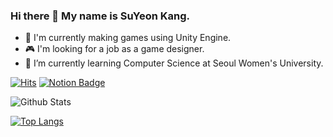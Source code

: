 ### Hi there 👋  My name is SuYeon Kang.

- 🔭 I'm currently making games using Unity Engine.
- 🎮 I'm looking for a job as a game designer.
- 🌱 I’m currently learning Computer Science at Seoul Women's University.
<!--
**victoryAshe/victoryAshe** is a ✨ _special_ ✨ repository because its `README.md` (this file) appears on your GitHub profile.

Here are some ideas to get you started:

- 🔭 I’m currently working on ...
- 🌱 I’m currently learning ...
- 👯 I’m looking to collaborate on ...
- 🤔 I’m looking for help with ...
- 💬 Ask me about ...
- 📫 How to reach me: ...
- 😄 Pronouns: ...
- ⚡ Fun fact: ...
-->


[![Hits](https://hits.seeyoufarm.com/api/count/incr/badge.svg?url=https://github.com/victoryAshe/victoryAshe%2Fgjbae1212%2Fhit-counter&count_bg=%237ED6FF&title_bg=%23008ED9&icon=apachespark.svg&icon_color=%23E7E7E7&title=hits&edge_flat=true)](https://hits.seeyoufarm.com) [![Notion Badge](https://img.shields.io/badge/-Notion-blue?logo=Notion&logoColor=white&link=https://www.notion.so/victoryAshe-d9fea4ac78894d5780358f71be127ff7)](https://www.notion.so/victoryAshe-d9fea4ac78894d5780358f71be127ff7)

![Github Stats](https://github-readme-stats.vercel.app/api?username=VictoryAshe&show_icons=true)


[![Top Langs](https://github-readme-stats.vercel.app/api/top-langs/?username=victoryAshe&show_icons=true)](https://github.com/anuraghazra/github-readme-stats)

